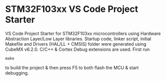 # STM32F103xx VS Code Project Starter
VS Code Project Starter for STM32F103xx microcontrollers using Hardware Abstraction Layer/Low Layer libraries.
Startup code, linker script, initial Makefile and Drivers (HAL/LL + CMSIS) folder were generated using CubeMX v6.2.0.
C/C++ & Cortex Debug extensions are used. 
First run 
```console
make 
```
to build the project & then press F5 to both flash the MCU & start debugging.